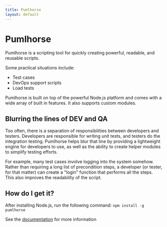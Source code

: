 ```yaml
---
title: Pumlhorse
layout: default
---
```


<div class="col-md-12">
<div class="box">

# Pumlhorse
Pumlhorse is a scripting tool for quickly creating powerful, readable, and reusable scripts.
    
Some practical situations include:

* Test cases
* DevOps support scripts
* Load tests
    
Pumlhorse is built on top of the powerful Node.js platform and comes with a wide array of built in features. 
It also supports custom modules. 
    
## Blurring the lines of DEV and QA
Too often, there is a separation of responsibilities between developers and testers. Developers are responsible for writing unit tests,
and testers do the integration testing. Pumlhorse helps blur that line by providing a lightweight engine for developers to use, as well
as the ability to create helper modules to simplify testing efforts.

For example, many test cases involve logging into the system somehow. Rather than requiring a long list of precondition steps, 
a developer (or tester, for that matter) can create a "login" function that performs all the steps. This also improves the readability
of the script.

## How do I get it?
After installing Node.js, run the following command:
`npm install -g pumlhorse`
    
See the [documentation](/reference/engine/v1) for more information

</div>
</div>